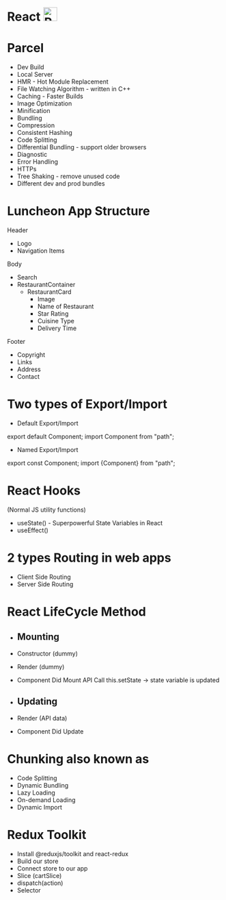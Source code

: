 # React <img src="https://raw.githubusercontent.com/react-icons/react-icons/master/react-icons.svg" width="32" alt="React Icons">

# Parcel

- Dev Build
- Local Server
- HMR - Hot Module Replacement
- File Watching Algorithm - written in C++
- Caching - Faster Builds
- Image Optimization
- Minification
- Bundling
- Compression
- Consistent Hashing
- Code Splitting
- Differential Bundling - support older browsers
- Diagnostic
- Error Handling
- HTTPs
- Tree Shaking - remove unused code
- Different dev and prod bundles

# Luncheon App Structure

Header

- Logo
- Navigation Items

Body

- Search
- RestaurantContainer
  - RestaurantCard
    - Image
    - Name of Restaurant
    - Star Rating
    - Cuisine Type
    - Delivery Time

Footer

- Copyright
- Links
- Address
- Contact

# Two types of Export/Import

- Default Export/Import

export default Component;
import Component from "path";

- Named Export/Import

export const Component;
import {Component} from "path";

# React Hooks

(Normal JS utility functions)

- useState() - Superpowerful State Variables in React
- useEffect()

# 2 types Routing in web apps

- Client Side Routing
- Server Side Routing

# React LifeCycle Method

- ## Mounting
- Constructor (dummy)
- Render (dummy)
  <Html (dummy)>
- Component Did Mount
  API Call
  this.setState -> state variable is updated

- ## Updating
- Render (API data)
  <Html (API data)>
- Component Did Update

# Chunking also known as

- Code Splitting
- Dynamic Bundling
- Lazy Loading
- On-demand Loading
- Dynamic Import

# Redux Toolkit

- Install @reduxjs/toolkit and react-redux
- Build our store
- Connect store to our app
- Slice (cartSlice)
- dispatch(action)
- Selector
